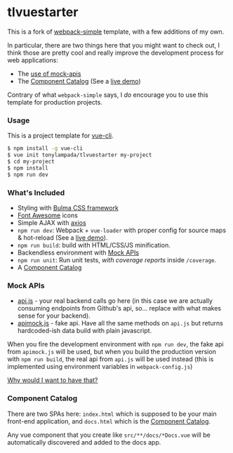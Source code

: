 # tlvuestarter

This is a fork of [webpack-simple](https://github.com/vuejs-templates/webpack-simple) template, with a few additions of my own.

In particular, there are two things here that you might want to check out, I think those are pretty cool and really improve the development process for web applications:

* The [use of mock-apis](https://medium.com/@tonylampada/javascript-mock-api-why-you-might-want-to-have-one-232b3ba46b12#.wjbs02z48)
* The [Component Catalog](https://medium.com/@tonylampada/component-catalog-why-you-might-want-to-have-one-72ee1dc1f6b1#.zgd3w9lhx) (See a [live demo](https://tonylampada.github.io/tlvuestarter/docs.html#/view/TodoDocs))

Contrary of what `webpack-simple` says, I *do* encourage you to use this template for production projects.

### Usage

This is a project template for [vue-cli](https://github.com/vuejs/vue-cli).

``` bash
$ npm install -g vue-cli
$ vue init tonylampada/tlvuestarter my-project
$ cd my-project
$ npm install
$ npm run dev
```

### What's Included


- Styling with [Bulma CSS framework](http://bulma.io)
- [Font Awesome](http://fontawesome.io) icons
- Simple AJAX with [axios](https://www.npmjs.com/package/axios)
- `npm run dev`: Webpack + `vue-loader` with proper config for source maps & hot-reload (See a [live demo](https://tonylampada.github.io/tlvuestarter/)).
- `npm run build`: build with HTML/CSS/JS minification.
- Backendless environment with [Mock APIs](#mock-apis)
- `npm run unit`: Run unit tests, *with coverage reports* inside `/coverage`.
- A [Component Catalog](#component-catalog)

### Mock APIs

* [api.js](https://github.com/tonylampada/tlvuestarter/blob/master/template/src/api/api.js) - your real backend calls go here (in this case we are actually consuming endpoints from Github's api, so... replace with what makes sense for your backend).
* [apimock.js](https://github.com/tonylampada/tlvuestarter/blob/master/template/src/api/apimock.js) - fake api. Have all the same methods on `api.js` but returns hardcoded-ish data build with plain javascript.

When you fire the development environment with `npm run dev`, the fake api from `apimock.js` will be used, but when you build the production version with `npm run build`, the real api from `api.js` will be used instead (this is implemented using environment variables in `webpack-config.js`)

[Why would I want to have that?](https://medium.com/@tonylampada/javascript-mock-api-why-you-might-want-to-have-one-232b3ba46b12#.wjbs02z48)

### Component Catalog

There are two SPAs here: `index.html` which is supposed to be your main front-end application, and `docs.html` which is the [Component Catalog](https://medium.com/@tonylampada/component-catalog-why-you-might-want-to-have-one-72ee1dc1f6b1#.zgd3w9lhx).

Any vue component that you create like `src/**/docs/*Docs.vue` will be automatically discovered and added to the docs app.
